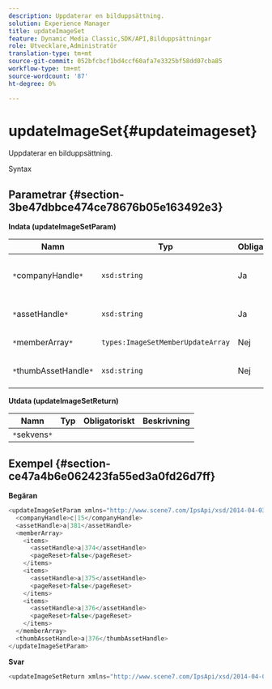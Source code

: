 ```yaml
---
description: Uppdaterar en bilduppsättning.
solution: Experience Manager
title: updateImageSet
feature: Dynamic Media Classic,SDK/API,Bilduppsättningar
role: Utvecklare,Administratör
translation-type: tm+mt
source-git-commit: 052bfcbcf1bd4ccf60afa7e3325bf58dd07cba85
workflow-type: tm+mt
source-wordcount: '87'
ht-degree: 0%

---
```



# updateImageSet{#updateimageset}

Uppdaterar en bilduppsättning.

Syntax

## Parametrar {#section-3be47dbbce474ce78676b05e163492e3}

**Indata (updateImageSetParam)**

| Namn | Typ | Obligatoriskt | Beskrivning |
|---|---|---|---|
| `*`companyHandle`*` | `xsd:string` | Ja | Handtaget till företaget som innehåller den bilduppsättning som du vill ändra. |
| `*`assetHandle`*` | `xsd:string` | Ja | Handtaget till den bilduppsättning som du vill ändra. |
| `*`memberArray`*` | `types:ImageSetMemberUpdateArray` | Nej | Återställer bilduppsättningsmedlemmar. |
| `*`thumbAssetHandle`*` | `xsd:string` | Nej | Handtaget för resursen som fungerar som miniatyrbild för bilduppsättningen. |

**Utdata (updateImageSetReturn)**

| Namn | Typ | Obligatoriskt | Beskrivning |
|---|---|---|---|
| `*`sekvens`*` |  |  |  |

## Exempel {#section-ce47a4b6e062423fa55ed3a0fd26d7ff}

**Begäran**

```java
<updateImageSetParam xmlns="http://www.scene7.com/IpsApi/xsd/2014-04-03"> 
  <companyHandle>c|15</companyHandle> 
  <assetHandle>a|381</assetHandle> 
  <memberArray> 
    <items> 
      <assetHandle>a|374</assetHandle> 
      <pageReset>false</pageReset> 
    </items> 
    <items> 
      <assetHandle>a|375</assetHandle> 
      <pageReset>false</pageReset> 
    </items> 
    <items> 
      <assetHandle>a|376</assetHandle> 
      <pageReset>false</pageReset> 
    </items> 
  </memberArray> 
  <thumbAssetHandle>a|376</thumbAssetHandle> 
</updateImageSetParam>
```

**Svar**

```java
<updateImageSetReturn xmlns="http://www.scene7.com/IpsApi/xsd/2014-04-03"/>
```

